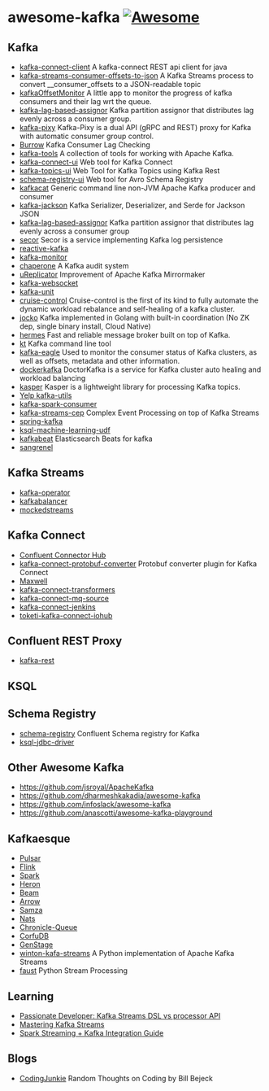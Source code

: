 # awesome-kafka [![Awesome](https://cdn.rawgit.com/sindresorhus/awesome/d7305f38d29fed78fa85652e3a63e154dd8e8829/media/badge.svg)](https://github.com/sindresorhus/awesome)

## Kafka

- [kafka-connect-client](https://github.com/SourceLabOrg/kafka-connect-client) A kafka-connect REST api client for java 
- [kafka-streams-consumer-offsets-to-json](https://github.com/sderosiaux/kafka-streams-consumer-offsets-to-json) A Kafka Streams process to convert __consumer_offsets to a JSON-readable topic 
- [kafkaOffsetMonitor](https://github.com/quantifind/KafkaOffsetMonitor) A little app to monitor the progress of kafka consumers and their lag wrt the queue. 
- [kafka-lag-based-assignor](https://github.com/grantneale/kafka-lag-based-assignor) Kafka partition assignor that distributes lag evenly across a consumer group.
- [kafka-pixy](https://github.com/mailgun/kafka-pixy) Kafka-Pixy is a dual API (gRPC and REST) proxy for Kafka with automatic consumer group control.
- [Burrow](https://github.com/linkedin/Burrow) Kafka Consumer Lag Checking 
- [kafka-tools](https://github.com/linkedin/kafka-tools) A collection of tools for working with Apache Kafka. 
- [kafka-connect-ui](https://github.com/landoop/kafka-connect-ui) Web tool for Kafka Connect
- [kafka-topics-ui](https://github.com/landoop/kafka-topics-ui) Web Tool for Kafka Topics using Kafka Rest 
- [schema-registry-ui](https://github.com/landoop/schema-registry-ui) Web tool for Avro Schema Registry
- [kafkacat](https://github.com/edenhill/kafkacat) Generic command line non-JVM Apache Kafka producer and consumer 
- [kafka-jackson](https://github.com/jcustenborder/kafka-jackson) Kafka Serializer, Deserializer, and Serde for Jackson JSON 
- [kafka-lag-based-assignor](https://github.com/grantneale/kafka-lag-based-assignor) Kafka partition assignor that distributes lag evenly across a consumer group
- [secor](https://github.com/pinterest/secor) Secor is a service implementing Kafka log persistence
- [reactive-kafka](https://github.com/akka/reactive-kafka)
- [kafka-monitor](https://github.com/linkedin/kafka-monitor)
- [chaperone](https://github.com/uber/chaperone) A Kafka audit system 
- [uReplicator](https://github.com/uber/uReplicator) Improvement of Apache Kafka Mirrormaker 
- [kafka-websocket](https://github.com/b/kafka-websocket)
- [kafka-unit](https://github.com/chbatey/kafka-unit)
- [cruise-control](https://github.com/linkedin/cruise-control) Cruise-control is the first of its kind to fully automate the dynamic workload rebalance and self-healing of a kafka cluster.
- [jocko](https://github.com/travisjeffery/jocko) Kafka implemented in Golang with built-in coordination (No ZK dep, single binary install, Cloud Native)
- [hermes](https://github.com/allegro/hermes) Fast and reliable message broker built on top of Kafka. 
- [kt](https://github.com/fgeller/kt) Kafka command line tool 
- [kafka-eagle](https://github.com/smartloli/kafka-eagle) Used to monitor the consumer status of Kafka clusters, as well as offsets, metadata and other information. 
- [dockerkafka](https://github.com/pinterest/doctorkafka) DoctorKafka is a service for Kafka cluster auto healing and workload balancing 
- [kasper](https://github.com/movio/kasper) Kasper is a lightweight library for processing Kafka topics. 
- [Yelp kafka-utils](https://github.com/Yelp/kafka-utils)
- [kafka-spark-consumer](https://github.com/dibbhatt/kafka-spark-consumer)
- [kafka-streams-cep](https://github.com/fhussonnois/kafkastreams-cep) Complex Event Processing on top of Kafka Streams 
- [spring-kafka](https://github.com/spring-projects/spring-kafka)
- [ksql-machine-learning-udf](https://github.com/kaiwaehner/ksql-machine-learning-udf)
- [kafkabeat](https://github.com/dearcode/kafkabeat) Elasticsearch Beats for kafka 
- [sangrenel](https://github.com/jamiealquiza/sangrenel)
## Kafka Streams
- [kafka-operator](https://github.com/krallistic/kafka-operator)
- [kafkabalancer](https://github.com/CAFxX/kafkabalancer)
- [mockedstreams](https://github.com/jpzk/mockedstreams)

## Kafka Connect

- [Confluent Connector Hub](https://www.confluent.io/product/connectors/)
- [kafka-connect-protobuf-converter](https://github.com/blueapron/kafka-connect-protobuf-converter) Protobuf converter plugin for Kafka Connect 
- [Maxwell](https://github.com/zendesk/maxwell)
- [kafka-connect-transformers](https://github.com/Landoop/kafka-connect-transformers)
- [kafka-connect-mq-source](https://github.com/ibm-messaging/kafka-connect-mq-source)
- [kafka-connect-jenkins](https://github.com/yaravind/kafka-connect-jenkins)
- [toketi-kafka-connect-iohub](https://github.com/Azure/toketi-kafka-connect-iothub)

## Confluent REST Proxy

- [kafka-rest](https://github.com/confluentinc/kafka-rest)

## KSQL

## Schema Registry
- [schema-registry](https://github.com/confluentinc/schema-registry) Confluent Schema registry for Kafka
- [ksql-jdbc-driver](https://github.com/mmolimar/ksql-jdbc-driver)

## Other Awesome Kafka

- https://github.com/jsroyal/ApacheKafka
- https://github.com/dharmeshkakadia/awesome-kafka
- https://github.com/infoslack/awesome-kafka
- https://github.com/anascotti/awesome-kafka-playground

## Kafkaesque

- [Pulsar](https://github.com/apache/incubator-pulsar)
- [Flink](https://flink.apache.org/)
- [Spark](https://spark.apache.org/)
- [Heron](https://github.com/apache/incubator-heron)
- [Beam](https://beam.apache.org/)
- [Arrow](https://arrow.apache.org/)
- [Samza](https://samza.apache.org/)
- [Nats](https://nats.io/)
- [Chronicle-Queue](https://github.com/OpenHFT/Chronicle-Queue)
- [CorfuDB](https://github.com/CorfuDB/CorfuDB)
- [GenStage](https://hexdocs.pm/gen_stage/GenStage.html)
- [winton-kafa-streams](https://github.com/wintoncode/winton-kafka-streams) A Python implementation of Apache Kafka Streams 
- [faust](https://github.com/robinhood/faust) Python Stream Processing 

## Learning

- [Passionate Developer: Kafka Streams DSL vs processor API](http://mkuthan.github.io/blog/2017/11/02/kafka-streams-dsl-vs-processor-api/)
- [Mastering Kafka Streams](https://jaceklaskowski.gitbooks.io/mastering-kafka-streams)
- [Spark Streaming + Kafka Integration Guide](https://spark.apache.org/docs/latest/streaming-kafka-integration.html)

## Blogs
- [CodingJunkie](http://codingjunkie.net/) Random Thoughts on Coding by Bill Bejeck
